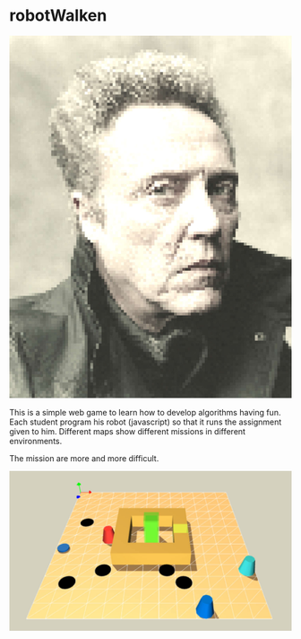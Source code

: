 # robotWalken

![Christopher as a robot](/asset/walken2.jpg?raw=true "robotWalken")

This is a simple web game to learn how to develop algorithms having fun.
Each student program his robot (javascript) so that it runs the assignment given to him. Different maps show different missions in different environments.

The mission are more and more difficult.

![Map 12 : The Tower](/asset/screenshot_1.jpg?raw=true "Map 12 : The Tower")